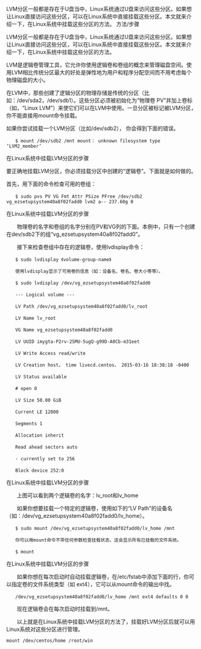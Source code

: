 LVM分区一般都是存在于U盘当中，Linux系统通过U盘来访问这些分区。如果想让Linux直接访问这些分区，可以在Linux系统中直接挂载这些分区。本文就来介绍一下，在Linux系统中挂载这些分区的方法。
方法/步骤

LVM分区一般都是存在于U盘当中，Linux系统通过U盘来访问这些分区。如果想让Linux直接访问这些分区，可以在Linux系统中直接挂载这些分区。本文就来介绍一下，在Linux系统中挂载这些分区的方法。

LVM是逻辑卷管理工具，它允许你使用逻辑卷和卷组的概念来管理磁盘空间。使用LVM相比传统分区最大的好处是弹性地为用户和程序分配空间而不用考虑每个物理磁盘的大小。

在LVM中，那些创建了逻辑分区的物理存储是传统的分区（比如：/dev/sda2，/dev/sdb1）。这些分区必须被初始化为“物理卷 PV”并加上卷标（如，“Linux LVM”）来使它们可以在LVM中使用。一旦分区被标记被LVM分区，你不能直接用mount命令挂载。

如果你尝试挂载一个LVM分区（比如/dev/sdb2）， 你会得到下面的错误。

    　　$ mount /dev/sdb2 /mnt mount： unknown filesystem type ‘LVM2_member’
在Linux系统中挂载LVM分区的步骤

要正确地挂载LVM分区，你必须挂载分区中创建的“逻辑卷”。下面就是如何做的。

首先，用下面的命令检查可用的卷组：

    　　$ sudo pvs PV VG Fmt Attr PSize PFree /dev/sdb2 vg_ezsetupsystem40a8f02fadd0 lvm2 a-- 237.60g 0
在Linux系统中挂载LVM分区的步骤

　　物理卷的名字和卷组的名字分别在PV和VG列的下面。本例中，只有一个创建在dev/sdb2下的组“vg_ezsetupsystem40a8f02fadd0”。

　　接下来检查卷组中存在的逻辑卷，使用lvdisplay命令：

    　　$ sudo lvdisplay 《volume-group-name》

    　　使用lvdisplay显示了可用卷的信息（如：设备名、卷名、卷大小等等）。

    　　$ sudo lvdisplay /dev/vg_ezsetupsystem40a8f02fadd0

    　　--- Logical volume ---

    　　LV Path /dev/vg_ezsetupsystem40a8f02fadd0/lv_root

    　　LV Name lv_root

    　　VG Name vg_ezsetupsystem40a8f02fadd0

    　　LV UUID imygta-P2rv-2SMU-5ugQ-g99D-A0Cb-m31eet

    　　LV Write Access read/write

    　　LV Creation host， time livecd.centos， 2015-03-16 18:38:18 -0400

    　　LV Status available

    　　# open 0

    　　LV Size 50.00 GiB

    　　Current LE 12800

    　　Segments 1

    　　Allocation inherit

    　　Read ahead sectors auto

    　　- currently set to 256

    　　Block device 252:0
在Linux系统中挂载LVM分区的步骤

　　上图可以看到两个逻辑卷的名字：lv_root和lv_home

　　如果你想要挂载一个特定的逻辑卷，使用如下的“LV Path”的设备名（如：/dev/vg_ezsetupsystem40a8f02fadd0/lv_home）。

    　　$ sudo mount /dev/vg_ezsetupsystem40a8f02fadd0/lv_home /mnt

    　　你可以用mount命令不带任何参数检查挂载状态，这会显示所有已挂载的文件系统。

    　　$ mount
在Linux系统中挂载LVM分区的步骤

　　如果你想在每次启动时自动挂载逻辑卷，在/etc/fstab中添加下面的行，你可以指定卷的文件系统类型（如 ext4），它可以从mount命令的输出中找。

    　　/dev/vg_ezsetupsystem40a8f02fadd0/lv_home /mnt ext4 defaults 0 0

　　现在逻辑卷会在每次启动时挂载到/mnt。

　　以上就是在Linux系统中挂载LVM分区的方法了，挂载好LVM分区后就可以用Linux系统对这些分区进行管理。

    mount /dev/centos/home /root/win

